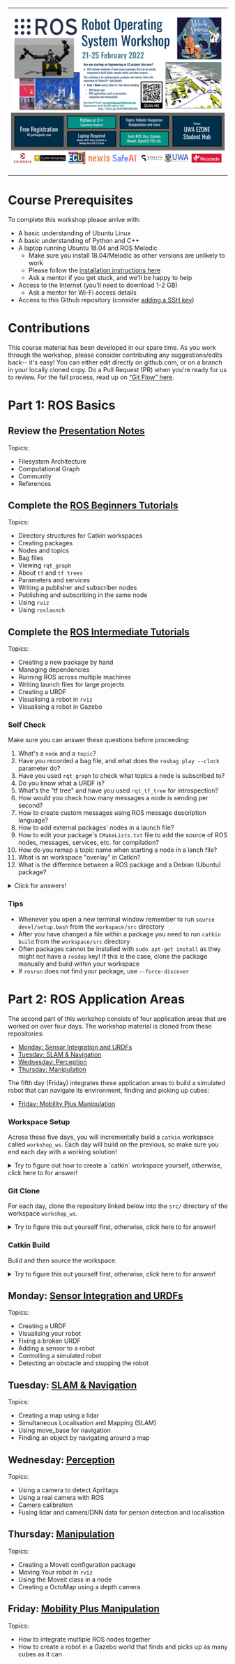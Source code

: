 <table><tr><td>

![workshop-flyer](images/ROS_Workshop_Perth_Flyer_2022.png)

</td></tr></table>

# Course Prerequisites

To complete this workshop please arrive with:
* A basic understanding of Ubuntu Linux
* A basic understanding of Python and C++
* A laptop running Ubuntu 18.04 and ROS Melodic
  * Make sure you install 18.04/Melodic as other versions are unlikely to work
  * Please follow the [installation instructions here](https://github.com/ros-workshop/course/blob/master/ros-installation.md)
  * Ask a mentor if you get stuck, and we'll be happy to help
* Access to the Internet (you'll need to download 1-2 GB)
  * Ask a mentor for Wi-Fi access details
* Access to this Github repository (consider [adding a SSH key](https://help.github.com/articles/connecting-to-github-with-ssh/))

# Contributions

This course material has been developed in our spare time. As you work through the workshop, please consider contributing any suggestions/edits back-- it's easy! You can either edit directly on github.com, or on a branch in your locally cloned copy. Do a Pull Request (PR) when you're ready for us to review. For the full process, read up on [“Git Flow” here](https://guides.github.com/introduction/flow).

# Part 1: ROS Basics

## Review the [Presentation Notes](https://github.com/ros-workshop/course/blob/master/ros-introduction.md)
Topics:
+ Filesystem Architecture
+ Computational Graph
+ Community
+ References

## Complete the [ROS Beginners Tutorials](http://wiki.ros.org/ROS/Tutorials)
Topics:
+ Directory structures for Catkin workspaces 
+ Creating packages
+ Nodes and topics
+ Bag files
+ Viewing `rqt_graph`
+ About `tf` and `tf trees`
+ Parameters and services
+ Writing a publisher and subscriber nodes
+ Publishing and subscribing in the same node
+ Using `rviz`
+ Using `roslaunch` 

## Complete the [ROS Intermediate Tutorials](http://wiki.ros.org/ROS/Tutorials)
Topics:
+ Creating a new package by hand
+ Managing dependencies
+ Running ROS across multiple machines
+ Writing launch files for large projects
+ Creating a URDF
+ Visualising a robot in `rviz`
+ Visualising a robot in Gazebo

### Self Check
Make sure you can answer these questions before proceeding:
1. What's a `node` and a `topic`? 
2. Have you recorded a bag file, and what does the `rosbag play --clock` parameter do?
3. Have you used `rqt_graph` to check what topics a node is subscribed to?
4. Do you know what a URDF is?
5. What's the "tf tree" and have you used `rqt_tf_tree` for introspection? 
6. How would you check how many messages a node is sending per second?
7. How to create custom messages using ROS message description language?
8. How to add external packages' nodes in a launch file?
9. How to edit your package's `CMakeLists.txt` file to add the source of ROS nodes, messages, services, etc. for compilation? 
10. How do you remap a topic name when starting a node in a lanch file?
11. What is an workspace "overlay" in Catkin?
12. What is the difference between a ROS package and a Debian (Ubuntu) package?

<details><summary>Click for answers!</summary>

1. A node is an executable that uses ROS to communicate with other nodes. Nodes can publish messages to a topic as well as subscribe to a topic to receive messages
2. If you are playing back a bag file with rosbag play, using the --clock option will run a Clock Server while the bag file is being played
3. Well, have you?
4. The Unified Robot Description Format (URDF) is an XML specification to describe a robot. URDF is an XML format that describes a robot, its parts, joints, dimensions and properties
5. tf is a package that lets the user keep track of multiple coordinate frames over time. tf maintains the relationship between coordinate frames in a tree structure buffered in time, and lets the user transform points, vectors, etc between any two coordinate frames at any desired point in time
6. rostopic hz [topic]
7. Simply place a .msg file inside the msg directory in a package. More information found here (http://wiki.ros.org/ROS/Tutorials/DefiningCustomMessages)
8. include file="$(find ros_package_name)/path_to_launch.launch"
9. Information can be found here (http://wiki.ros.org/catkin/CMakeLists.txt)
10. The remap tag allows you to pass in name remapping arguments to the ROS node that you are launching in a more structured manner than setting the args attribute of a node directly. The remap tag applies to all subsequent declarations in its scope (launch, node or group)
11. Overlaying refers to building and using a ROS package from source on top of an existing version of that same package. In this way your new or modified version of the package "overlays" the installed one
1. * *ROS Package:* A ROS package might contain ROS nodes, a ROS library, datasets, configuration files, third-party software, or anything else that logically constitutes a useful module. The goal of a ROS package is to provide functionality in an easy-to-consume manner that is reusable. In general, ROS packages follow a "Goldilocks" principle: enough functionality to be useful, but not too much that the package is heavyweight and difficult to use from other software. 
   * *Debian Package:* A Debian/Ubuntu package is a `.deb` file that allows for applications or libraries to be distributed via the `apt` package management system. Packaging allows automated installation, upgrading, configuring, and removing computer programs for Debian/Ubuntu in a consistent manner. One or more Debian packages can be built from a single source package. A single Debian package can contain multiple ROS packages. Debian Policy requires that each `.deb` file is built with a particular structure and format but there are many methods of arriving at these files.
</details>

### Tips 
* Whenever you open a new terminal window remember to run `source devel/setup.bash` from the `workspace/src` directory
* After you have changed a file within a package you need to run `catkin build` from the `workspace/src` directory
* Often packages cannot be installed with `sudo apt-get install` as they might not have a `rosdep` key! If this is the case, clone the package manually and build within your workspace
* If `rosrun` does not find your package, use `--force-discover`

# Part 2: ROS Application Areas

The second part of this workshop consists of four application areas that are worked on over four days. The workshop material is cloned from these repositories:
* [Monday: Sensor Integration and URDFs](https://github.com/ros-workshop/sensor-integration)
* [Tuesday: SLAM & Navigation](https://github.com/ros-workshop/slam-navigation)
* [Wednesday: Perception](https://github.com/ros-workshop/perception)
* [Thursday: Manipulation](https://github.com/ros-workshop/manipulation)

The fifth day (Friday) integrates these application areas to build a simulated robot that can navigate its environment, finding and picking up cubes:
* [Friday: Mobility Plus Manipulation](https://github.com/ros-workshop/mobility-plus-manipulation)

### Workspace Setup

Across these five days, you will incrementally build a `catkin` workspace called ```workshop_ws```. Each day will build on the previous, so make sure you end each day with a working solution! 

<details><summary>Try to figure out how to create a `catkin` workspace yourself, otherwise, click here to for answer!</summary>
  
```sh
mkdir -p ~/workshop_ws/src  # Creates a workspace directory named workshop_ws.
cd ~/workshop_ws/src
```

</details>

### Git Clone

For each day, clone the repository linked below into the
`src/` directory of the workspace `workshop_ws`. 

<details><summary>Try to figure this out yourself first, otherwise, click here to for answer!</summary>

E.g. for the [sensor-integration](https://github.com/ros-workshop/sensor-integration.git) repository, you'd type:

```sh
cd ~/workshop_ws/src
git clone https://github.com/ros-workshop/sensor-integration.git
```
Or if you are using SSH keys:
```
cd ~/workshop_ws/src
git clone git@github.com:ros-workshop/sensor-integration.git
```

</details>

### Catkin Build

Build and then source the workspace. 

<details><summary>Try to figure this out yourself first, otherwise, click here to for answer!</summary>

+ Note: If this command fails, install catkin tools following the instructions [here](https://catkin-tools.readthedocs.io/en/latest/installing.html).

+ Tip: Source any workspaces you want to extend before running `catkin build`.


```sh
cd ~/workshop_ws
catkin build
source devel/setup.bash
```
</details>



## Monday: [Sensor Integration and URDFs](https://github.com/ros-workshop/sensor-integration)
Topics:
+ Creating a URDF
+ Visualising your robot
+ Fixing a broken URDF
+ Adding a sensor to a robot
+ Controlling a simulated robot
+ Detecting an obstacle and stopping the robot

## Tuesday: [SLAM & Navigation](https://github.com/ros-workshop/slam-navigation)
Topics:
+ Creating a map using a lidar
+ Simultaneous Localisation and Mapping (SLAM)
+ Using move_base for navigation
+ Finding an object by navigating around a map

## Wednesday: [Perception](https://github.com/ros-workshop/perception)
Topics:
+ Using a camera to detect Apriltags
+ Using a real camera with ROS
+ Camera calibration
+ Fusing lidar and camera/DNN data for person detection and localisation

## Thursday: [Manipulation](https://github.com/ros-workshop/manipulation)
Topics:
+ Creating a Moveit configuration package
+ Moving Your robot in `rviz`
+ Using the Moveit class in a node
+ Creating a OctoMap using a depth camera

## Friday: [Mobility Plus Manipulation](https://github.com/ros-workshop/mobility-plus-manipulation)
Topics:
+ How to integrate multiple ROS nodes together 
+ How to create a robot in a Gazebo world that finds and picks up as many cubes as it can
